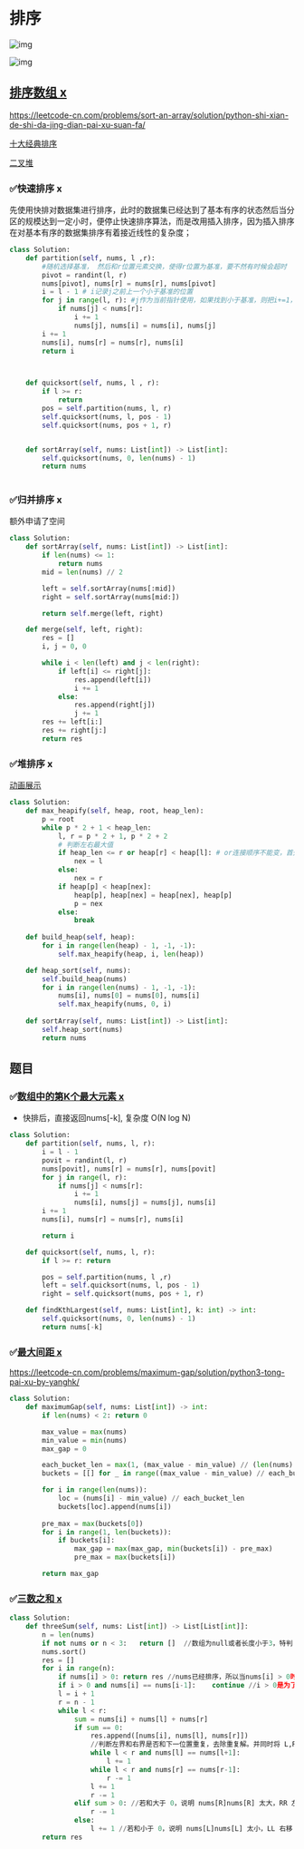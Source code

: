 # 排序



![img](https://img2018.cnblogs.com/blog/849589/201903/849589-20190306165258970-1789860540.png)

![img](https://images2018.cnblogs.com/blog/849589/201804/849589-20180402133438219-1946132192.png)





## [排序数组 x](https://leetcode-cn.com/problems/sort-an-array/)

https://leetcode-cn.com/problems/sort-an-array/solution/python-shi-xian-de-shi-da-jing-dian-pai-xu-suan-fa/

[十大经典排序](https://www.cnblogs.com/onepixel/p/7674659.html)

[二叉堆](https://labuladong.gitbook.io/algo/shu-ju-jie-gou-xi-lie/er-cha-dui-xiang-jie-shi-xian-you-xian-ji-dui-lie)

### ✅快速排序 x

先使用快排对数据集进行排序，此时的数据集已经达到了基本有序的状态然后当分区的规模达到一定小时，便停止快速排序算法，而是改用插入排序，因为插入排序在对基本有序的数据集排序有着接近线性的复杂度；

```python
class Solution:
    def partition(self, nums, l ,r):
        #随机选择基准， 然后和r位置元素交换，使得r位置为基准，要不然有时候会超时
        pivot = randint(l, r)
        nums[pivot], nums[r] = nums[r], nums[pivot]
        i = l - 1 # i记录j之前上一个小于基准的位置
        for j in range(l, r): #j作为当前指针使用，如果找到小于基准，则把i+=1，然后互换，因为i是j之前第一个小于基准位置，i之后，j之前元素都大于基准
            if nums[j] < nums[r]:
                i += 1
                nums[j], nums[i] = nums[i], nums[j]
        i += 1
        nums[i], nums[r] = nums[r], nums[i]
        return i



    def quicksort(self, nums, l , r):
        if l >= r:
            return 
        pos = self.partition(nums, l, r)
        self.quicksort(nums, l, pos - 1)
        self.quicksort(nums, pos + 1, r)


    def sortArray(self, nums: List[int]) -> List[int]:
        self.quicksort(nums, 0, len(nums) - 1)
        return nums
        
```



### ✅归并排序 x

额外申请了空间

```Python
class Solution:
    def sortArray(self, nums: List[int]) -> List[int]:
        if len(nums) <= 1:
            return nums
        mid = len(nums) // 2

        left = self.sortArray(nums[:mid])
        right = self.sortArray(nums[mid:])

        return self.merge(left, right)

    def merge(self, left, right):
        res = []
        i, j = 0, 0

        while i < len(left) and j < len(right):
            if left[i] <= right[j]:
                res.append(left[i])
                i += 1
            else:
                res.append(right[j])
                j += 1
        res += left[i:]
        res += right[j:]
        return res
```



### ✅堆排序 x

[动画展示](https://www.bilibili.com/video/av18980178/)

```Python
class Solution:
    def max_heapify(self, heap, root, heap_len):
        p = root
        while p * 2 + 1 < heap_len:
            l, r = p * 2 + 1, p * 2 + 2
            # 判断左右最大值
            if heap_len <= r or heap[r] < heap[l]: # or连接顺序不能变，首先判断r存在性，然后再比较l，r位置值大小，要不然会出现不检查r存在性直接使用heap[r]越界情况；
                nex = l
            else:
                nex = r
            if heap[p] < heap[nex]:
                heap[p], heap[nex] = heap[nex], heap[p]
                p = nex
            else:
                break
        
    def build_heap(self, heap):
        for i in range(len(heap) - 1, -1, -1):
            self.max_heapify(heap, i, len(heap))

    def heap_sort(self, nums):
        self.build_heap(nums)
        for i in range(len(nums) - 1, -1, -1):
            nums[i], nums[0] = nums[0], nums[i]
            self.max_heapify(nums, 0, i)
            
    def sortArray(self, nums: List[int]) -> List[int]:
        self.heap_sort(nums)
        return nums
```



## 题目

### ✅[数组中的第K个最大元素 x](https://leetcode-cn.com/problems/kth-largest-element-in-an-array/)

- 快排后，直接返回nums[-k], 复杂度 O(N log N) 


```Python
class Solution:
    def partition(self, nums, l, r):
        i = l - 1
        povit = randint(l, r)
        nums[povit], nums[r] = nums[r], nums[povit]
        for j in range(l, r):
            if nums[j] < nums[r]:
                i += 1
                nums[i], nums[j] = nums[j], nums[i]
        i += 1
        nums[i], nums[r] = nums[r], nums[i]

        return i

    def quicksort(self, nums, l, r):
        if l >= r: return 

        pos = self.partition(nums, l ,r)
        left = self.quicksort(nums, l, pos - 1)
        right = self.quicksort(nums, pos + 1, r)

    def findKthLargest(self, nums: List[int], k: int) -> int:
        self.quicksort(nums, 0, len(nums) - 1)
        return nums[-k]
```



### ✅[最大间距 x](https://leetcode-cn.com/problems/maximum-gap/)

https://leetcode-cn.com/problems/maximum-gap/solution/python3-tong-pai-xu-by-yanghk/

```python
class Solution:
    def maximumGap(self, nums: List[int]) -> int:
        if len(nums) < 2: return 0

        max_value = max(nums)
        min_value = min(nums)
        max_gap = 0

        each_bucket_len = max(1, (max_value - min_value) // (len(nums) - 1))
        buckets = [[] for _ in range((max_value - min_value) // each_bucket_len + 1)]

        for i in range(len(nums)):
            loc = (nums[i] - min_value) // each_bucket_len
            buckets[loc].append(nums[i])
        
        pre_max = max(buckets[0])
        for i in range(1, len(buckets)):
            if buckets[i]:
                max_gap = max(max_gap, min(buckets[i]) - pre_max)
                pre_max = max(buckets[i])

        return max_gap
```



### ✅[三数之和 x](https://leetcode-cn.com/problems/3sum/)

```python
class Solution:
    def threeSum(self, nums: List[int]) -> List[List[int]]:
        n = len(nums)
        if not nums or n < 3:   return []  //数组为null或者长度小于3，特判
        nums.sort()
        res = []
        for i in range(n):
            if nums[i] > 0: return res //nums已经排序，所以当nums[i] > 0时，后面数都>0,结果和不可能为0
            if i > 0 and nums[i] == nums[i-1]:    continue //i > 0是为了当输入为[0, 0, 0]时，对于重复元素：跳过，避免出现重复解
            l = i + 1
            r = n - 1
            while l < r:
                sum = nums[i] + nums[l] + nums[r]
                if sum == 0:
                    res.append([nums[i], nums[l], nums[r]])
                    //判断左界和右界是否和下一位置重复，去除重复解。并同时将 L,RL,R 移到下一位置，寻找新的解
                    while l < r and nums[l] == nums[l+1]:
                        l += 1
                    while l < r and nums[r] == nums[r-1]:
                        r -= 1
                    l += 1
                    r -= 1
                elif sum > 0: //若和大于 0，说明 nums[R]nums[R] 太大，RR 左移
                    r -= 1
                else:
                    l += 1 //若和小于 0，说明 nums[L]nums[L] 太小，LL 右移
        return res
```

